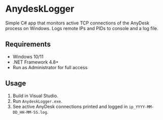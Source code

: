 # AnydeskLogger

Simple C# app that monitors active TCP connections of the AnyDesk process on Windows. Logs remote IPs and PIDs to console and a log file.

## Requirements

- Windows 10/11  
- .NET Framework 4.8+  
- Run as Administrator for full access  

## Usage

1. Build in Visual Studio.  
2. Run `AnydeskLogger.exe`.  
3. See active AnyDesk connections printed and logged in `ip_YYYY-MM-DD_HH-MM-SS.log`.  

